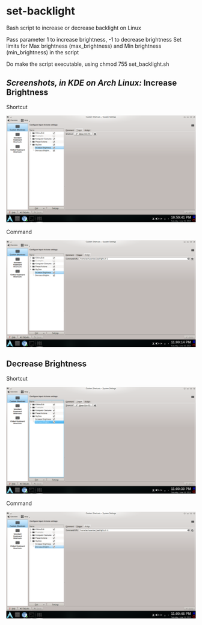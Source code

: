 set-backlight
=============

Bash script to increase or decrease backlight on Linux

Pass parameter 1 to increase brightness, -1 to decrease brightness
Set limits for Max brightness (max_brightness) and Min brightness (min_brightness) in the script

Do make the script executable, using chmod 755 set_backlight.sh

*Screenshots, in KDE on Arch Linux:*
Increase Brightness
-------------------

Shortcut

![Shortcut](screenshots/increase_brightness_shortcut.png?raw=true "Shortcut")

Command

![Command](screenshots/increase_brightness_command.png?raw=true "Command")

Decrease Brightness
-------------------

Shortcut

![Shortcut](screenshots/decrease_brightness_shortcut.png?raw=true "Shortcut")

Command

![Command](screenshots/decrease_brightness_command.png?raw=true "Command")
